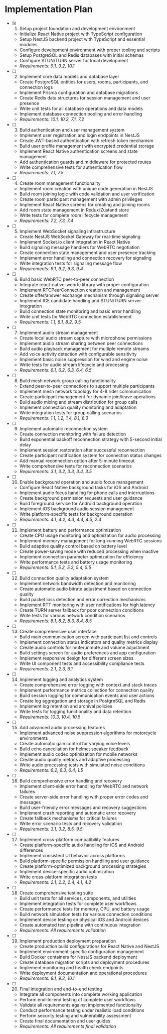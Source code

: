 # Implementation Plan

- [x] 1. Setup project foundation and development environment





  - Initialize React Native project with TypeScript configuration
  - Setup NestJS backend project with TypeScript and essential modules
  - Configure development environment with proper tooling and scripts
  - Setup PostgreSQL and Redis databases with initial schemas
  - Configure STUN/TURN server for local development
  - _Requirements: 9.1, 9.2, 10.1_

- [ ] 2. Implement core data models and database layer





  - Create PostgreSQL entities for users, rooms, participants, and connection logs
  - Implement Prisma configuration and database migrations
  - Create Redis data structures for session management and user presence
  - Write unit tests for all database operations and data models
  - Implement database connection pooling and error handling
  - _Requirements: 10.1, 10.2, 7.1, 7.2_

- [ ] 3. Build authentication and user management system
  - Implement user registration and login endpoints in NestJS
  - Create JWT-based authentication with refresh token mechanism
  - Build user profile management with encrypted credential storage
  - Implement React Native authentication screens and state management
  - Add authentication guards and middleware for protected routes
  - Write comprehensive tests for authentication flow
  - _Requirements: 7.1, 7.5_

- [ ] 4. Create room management functionality
  - Implement room creation with unique code generation in NestJS
  - Build room joining logic with code validation and user verification
  - Create room participant management with admin privileges
  - Implement React Native screens for creating and joining rooms
  - Add room state management in Redux/Zustand store
  - Write tests for complete room lifecycle management
  - _Requirements: 7.2, 7.3, 7.4_

- [ ] 5. Implement WebSocket signaling infrastructure
  - Create NestJS WebSocket Gateway for real-time signaling
  - Implement Socket.io client integration in React Native
  - Build signaling message handlers for WebRTC negotiation
  - Create connection state management and user presence tracking
  - Implement error handling and connection recovery for signaling
  - Write integration tests for signaling message flow
  - _Requirements: 9.1, 9.2, 9.3, 9.4_

- [ ] 6. Build basic WebRTC peer-to-peer connection
  - Integrate react-native-webrtc library with proper configuration
  - Implement RTCPeerConnection creation and management
  - Create offer/answer exchange mechanism through signaling server
  - Implement ICE candidate handling and STUN/TURN server integration
  - Build connection state monitoring and basic error handling
  - Write unit tests for WebRTC connection establishment
  - _Requirements: 1.1, 8.1, 8.2, 9.5_

- [ ] 7. Implement audio stream management
  - Create local audio stream capture with microphone permissions
  - Implement audio stream sharing between peer connections
  - Build audio playback management for multiple remote streams
  - Add voice activity detection with configurable sensitivity
  - Implement basic noise suppression for wind and engine noise
  - Write tests for audio stream lifecycle and processing
  - _Requirements: 6.1, 6.2, 6.3, 6.4, 6.5_

- [ ] 8. Build mesh network group calling functionality
  - Extend peer-to-peer connections to support multiple participants
  - Implement mesh network topology for 4-8 rider communication
  - Create participant management for dynamic join/leave operations
  - Build audio mixing and stream distribution for group calls
  - Implement connection quality monitoring and adaptation
  - Write integration tests for group calling scenarios
  - _Requirements: 1.1, 1.2, 1.4, 8.1, 8.3_

- [ ] 9. Implement automatic reconnection system
  - Create connection monitoring with failure detection
  - Build exponential backoff reconnection strategy with 5-second initial delay
  - Implement session restoration after successful reconnection
  - Create participant notification system for connection status changes
  - Add manual reconnection option after 5-minute timeout
  - Write comprehensive tests for reconnection scenarios
  - _Requirements: 3.1, 3.2, 3.3, 3.4, 3.5_

- [ ] 10. Enable background operation and audio focus management
  - Configure React Native background tasks for iOS and Android
  - Implement audio focus handling for phone calls and interruptions
  - Create background permission requests and user guidance
  - Build foreground service for Android background operation
  - Implement iOS background audio session management
  - Write platform-specific tests for background operation
  - _Requirements: 4.1, 4.2, 4.3, 4.4, 4.5, 2.4_

- [ ] 11. Implement battery and performance optimization
  - Create CPU usage monitoring and optimization for audio processing
  - Implement memory management for long-running WebRTC sessions
  - Build adaptive quality control based on battery level
  - Create power-saving mode with reduced processing when inactive
  - Implement connection parameter optimization for efficiency
  - Write performance tests and battery usage monitoring
  - _Requirements: 5.1, 5.2, 5.3, 5.4, 5.5_

- [ ] 12. Build connection quality adaptation system
  - Implement network bandwidth detection and monitoring
  - Create automatic audio bitrate adjustment based on connection quality
  - Build packet loss detection and error correction mechanisms
  - Implement RTT monitoring with user notifications for high latency
  - Create TURN server fallback for poor connection conditions
  - Write tests for various network condition scenarios
  - _Requirements: 8.1, 8.2, 8.3, 8.4, 8.5_

- [ ] 13. Create comprehensive user interface
  - Build main communication screen with participant list and controls
  - Implement connection status indicators and quality metrics display
  - Create audio controls for mute/unmute and volume adjustment
  - Build settings screen for audio preferences and app configuration
  - Implement responsive design for different screen sizes
  - Write UI component tests and accessibility compliance tests
  - _Requirements: 2.1, 2.3, 6.1_

- [ ] 14. Implement logging and analytics system
  - Create comprehensive error logging with context and stack traces
  - Implement performance metrics collection for connection quality
  - Build session logging for communication events and user actions
  - Create log aggregation and storage in PostgreSQL and Redis
  - Implement log retention and archival policies
  - Write tests for logging functionality and data retention
  - _Requirements: 10.3, 10.4, 10.5_

- [ ] 15. Add advanced audio processing features
  - Implement advanced noise suppression algorithms for motorcycle environments
  - Create automatic gain control for varying voice levels
  - Build echo cancellation for helmet speaker feedback
  - Implement audio codec optimization for mobile networks
  - Create audio quality metrics and adaptive processing
  - Write audio processing tests with simulated noise conditions
  - _Requirements: 6.2, 6.3, 6.4, 1.5_

- [ ] 16. Build comprehensive error handling and recovery
  - Implement client-side error handling for WebRTC and network failures
  - Create server-side error handling with proper error codes and messages
  - Build user-friendly error messages and recovery suggestions
  - Implement crash reporting and automatic error recovery
  - Create fallback mechanisms for critical failures
  - Write error scenario tests and recovery validation
  - _Requirements: 3.1, 3.2, 8.5, 9.5_

- [ ] 17. Implement cross-platform compatibility features
  - Create platform-specific audio handling for iOS and Android differences
  - Implement consistent UI behavior across platforms
  - Build platform-specific permission handling and user guidance
  - Create platform-optimized background processing strategies
  - Implement device-specific audio optimization
  - Write cross-platform integration tests
  - _Requirements: 2.1, 2.2, 2.4, 4.1, 4.2_

- [ ] 18. Create comprehensive testing suite
  - Build unit tests for all services, components, and utilities
  - Implement integration tests for complete user workflows
  - Create performance tests for memory, CPU, and battery usage
  - Build network simulation tests for various connection conditions
  - Implement device testing on physical iOS and Android devices
  - Create automated test pipeline with continuous integration
  - _Requirements: All requirements validation_

- [ ] 19. Implement production deployment preparation
  - Create production build configurations for React Native and NestJS
  - Implement environment-specific configuration management
  - Build Docker containers for NestJS backend deployment
  - Create database migration scripts and deployment procedures
  - Implement monitoring and health check endpoints
  - Write deployment documentation and operational procedures
  - _Requirements: 9.1, 9.2, 10.1_

- [ ] 20. Final integration and end-to-end testing
  - Integrate all components into complete working application
  - Perform end-to-end testing of complete user workflows
  - Validate all requirements against implemented functionality
  - Conduct performance testing under realistic load conditions
  - Perform security testing and vulnerability assessment
  - Create final documentation and user guides
  - _Requirements: All requirements final validation_